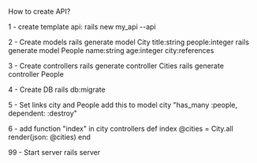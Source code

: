 How to create API?

1 - create template api:
rails new my_api --api

2 -  Create models
rails generate model City title:string people:integer
rails generate model People name:string age:integer city:references

3 - Create controllers
rails generate controller Cities
rails generate controller People

4 - Create DB
rails db:migrate

5 - Set links city and People
add this to model city "has_many :people, dependent: :destroy"

6 - add function "index" in city controllers
    def index
      @cities = City.all
      render(json: @cities)
    end

99 - Start server
rails server
